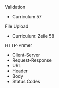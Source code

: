 Validation
- Curriculum 57

File Upload
- Curriculum: Zeile 58

HTTP-Primer
- Client-Server
- Request-Response
- URL
- Header
- Body
- Status Codes
